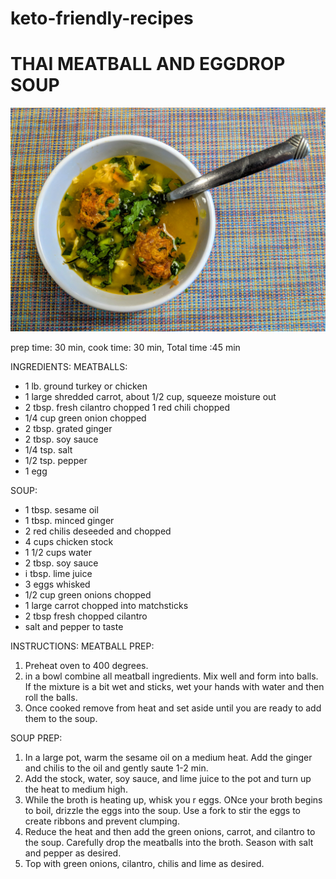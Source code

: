 # keto-friendly-recipes

# THAI MEATBALL AND EGGDROP SOUP

![alt text](../images/eggdrop-soup.jpg)

prep time: 30 min, cook time: 30  min, Total time :45 min

INGREDIENTS:
MEATBALLS:
  * 1 lb. ground turkey or chicken
  * 1 large shredded carrot, about 1/2 cup, squeeze moisture out
  * 2 tbsp. fresh cilantro chopped 1 red chili chopped
  * 1/4 cup green onion chopped
  * 2 tbsp. grated ginger
  * 2 tbsp. soy sauce
  * 1/4 tsp. salt
  * 1/2 tsp. pepper
  * 1 egg

SOUP:
  * 1 tbsp. sesame oil
  * 1 tbsp. minced ginger
  * 2 red chilis deseeded and chopped
  * 4 cups chicken stock
  * 1 1/2 cups water
  * 2 tbsp. soy sauce
  * i tbsp. lime juice
  * 3 eggs whisked
  * 1/2 cup green onions chopped
  * 1 large carrot chopped into matchsticks
  * 2 tbsp fresh chopped cilantro
  * salt and pepper to taste

INSTRUCTIONS:
MEATBALL PREP:
1. Preheat oven to 400 degrees.
2. in a bowl combine all meatball ingredients. Mix well and form into balls. If the mixture is a bit wet and sticks, wet your hands with water and then roll the balls.
3. Once cooked remove from heat and set aside until you are ready to add them to the soup.

SOUP PREP:
1. In a large pot, warm the sesame oil on a medium heat. Add the ginger and chilis to the oil and gently saute 1-2 min.
2. Add the stock, water, soy sauce, and lime juice to the pot and turn up the heat to medium high.
3. While the broth is heating up, whisk you r eggs. ONce your broth begins to boil, drizzle the eggs into the soup. Use a fork to stir the eggs to create ribbons and prevent clumping.
4. Reduce the heat and then add the green onions, carrot, and cilantro to the soup. Carefully drop the meatballs into the broth. Season with salt and pepper as desired.
5. Top with green onions, cilantro, chilis and lime as desired.




